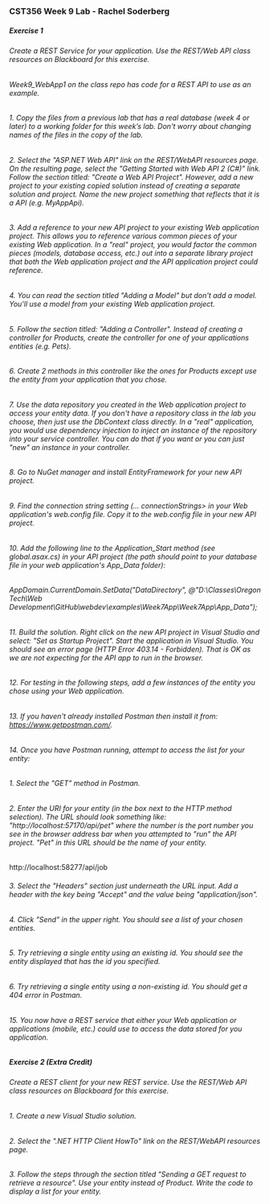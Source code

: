 ### CST356 Week 9 Lab - Rachel Soderberg
##### Exercise 1
###### Create a REST Service for your application. Use the REST/Web API class resources on Blackboard for this exercise.  
###### Week9_WebApp1 on the class repo has code for a REST API to use as an example.  
  
###### 1. Copy the files from a previous lab that has a real database (week 4 or later) to a working folder for this week’s lab. Don't worry about changing names of the files in the copy of the lab.  
###### 2. Select the "ASP.NET Web API" link on the REST/WebAPI resources page. On the resulting page, select the "Getting Started with Web API 2 (C#)" link. Follow the section titled: "Create a Web API Project". However, add a new project to your existing copied solution instead of creating a separate solution and project. Name the new project something that reflects that it is a API (e.g. MyAppApi).  
###### 3. Add a reference to your new API project to your existing Web application project. This allows you to reference various common pieces of your existing Web application. In a "real" project, you would factor the common pieces (models, database access, etc.) out into a separate library project that both the Web application project and the API application project could reference.  
###### 4. You can read the section titled "Adding a Model" but don't add a model. You'll use a model from your existing Web application project.  
###### 5. Follow the section titled: "Adding a Controller". Instead of creating a controller for Products, create the controller for one of your applications entities (e.g. Pets).  
###### 6. Create 2 methods in this controller like the ones for Products except use the entity from your application that you chose.  
###### 7. Use the data repository you created in the Web application project to access your entity data. If you don't have a repository class in the lab you choose, then just use the DbContext class directly. In a "real" application, you would use dependency injection to inject an instance of the repository into your service controller. You can do that if you want or you can just "new" an instance in your controller.  
###### 8. Go to NuGet manager and install EntityFramework for your new API project.
###### 9. Find the connection string setting (<connectionStrings>... connectionStrings> in your Web application's web.config file.  Copy it to the web.config file in your new API project.  
###### 10. Add the following line to the Application_Start method (see global.asax.cs) in your API project (the path should point to your database file in your web application's App_Data folder):  
###### 		AppDomain.CurrentDomain.SetData("DataDirectory", @"D:\Classes\Oregon Tech\Web Development\GitHub\webdev\examples\Week7App\Week7App\App_Data");  
###### 11. Build the solution. Right click on the new API project in Visual Studio and select: "Set as Startup Project". Start the application in Visual Studio. You should see an error page (HTTP Error 403.14 - Forbidden). That is OK as we are not expecting for the API app to run in the browser.  
###### 12. For testing in the following steps, add a few instances of the entity you chose using your Web application.  
###### 13. If you haven't already installed Postman then install it from: https://www.getpostman.com/.  
###### 14.	Once you have Postman running, attempt to access the list for your entity:  
###### 		1. Select the "GET" method in Postman.  
###### 		2. Enter the URI for your entity (in the box next to the HTTP method selection). The URL should look something like: "http://localhost:57170/api/pet" where the number is the port number you see in the browser address bar when you attempted to "run" the API project. "Pet" in this URL should be the name of your entity.  
http://localhost:58277/api/job  
###### 		3. Select the "Headers" section just underneath the URL input. Add a header with the key being "Accept" and the value being "application/json".  
###### 		4. Click "Send" in the upper right. You should see a list of your chosen entities.  
###### 		5. Try retrieving a single entity using an existing id. You should see the entity displayed that has the id you specified.  
###### 		6. Try retrieving a single entity using a non-existing id. You should get a 404 error in Postman.  
###### 15. You now have a REST service that either your Web application or applications (mobile, etc.) could use to access the data stored for you application.  
  
##### Exercise 2 (Extra Credit)  
###### Create a REST client for your new REST service. Use the REST/Web API class resources on Blackboard for this exercise.  
###### 1. Create a new Visual Studio solution.  
###### 2. Select the ".NET HTTP Client HowTo" link on the REST/WebAPI resources page.  
###### 3. Follow the steps through the section titled "Sending a GET request to retrieve a resource". Use your entity instead of Product. Write the code to display a list for your entity.  
